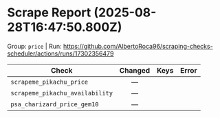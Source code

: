 # Scrape Report (2025-08-28T16:47:50.800Z)

Group: `price`  |  Run: https://github.com/AlbertoRoca96/scraping-checks-scheduler/actions/runs/17302356479

| Check | Changed | Keys | Error |
|---|:---:|:--|:--|
| `scrapeme_pikachu_price` | — |  |  |
| `scrapeme_pikachu_availability` | — |  |  |
| `psa_charizard_price_gem10` | — |  |  |
